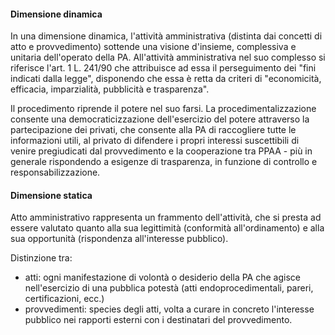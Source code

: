#### Dimensione dinamica
In una dimensione dinamica, l'attività amministrativa (distinta dai concetti di atto e provvedimento) sottende una visione d'insieme, complessiva e unitaria dell'operato della PA.
All'attività amministrativa nel suo complesso si riferisce l'art. 1 L. 241/90 che attribuisce ad essa il perseguimento dei "fini indicati dalla legge", disponendo che essa è retta da criteri di "economicità, efficacia, imparzialità, pubblicità e trasparenza".

Il procedimento riprende il potere nel suo farsi. La procedimentalizzazione consente una democraticizzazione dell'esercizio del potere attraverso la partecipazione dei privati, che consente alla PA di raccogliere tutte le informazioni utili, al privato di difendere i propri interessi suscettibili di venire pregiudicati dal provvedimento e la cooperazione tra PPAA - più in generale rispondendo a esigenze di trasparenza, in funzione di controllo e responsabilizzazione.

#### Dimensione statica
Atto amministrativo rappresenta un frammento dell'attività, che si presta ad essere valutato quanto alla sua legittimità (conformità all'ordinamento) e alla sua opportunità (rispondenza all'interesse pubblico).

Distinzione tra:
- atti: ogni manifestazione di volontà o desiderio della PA che agisce nell'esercizio di una pubblica potestà (atti endoprocedimentali, pareri, certificazioni, ecc.)
- provvedimenti: species degli atti, volta a curare in concreto l'interesse pubblico nei rapporti esterni con i destinatari del provvedimento.

